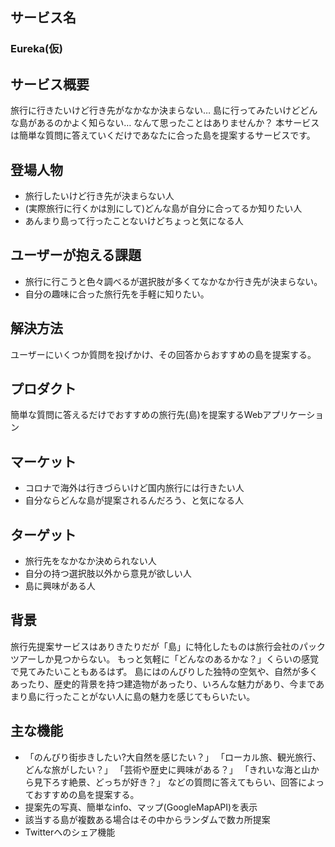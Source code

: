 ## サービス名
### Eureka(仮)

## サービス概要
旅行に行きたいけど行き先がなかなか決まらない…
島に行ってみたいけどどんな島があるのかよく知らない…
なんて思ったことはありませんか？
本サービスは簡単な質問に答えていくだけであなたに合った島を提案するサービスです。

## 登場人物
- 旅行したいけど行き先が決まらない人
- (実際旅行に行くかは別にして)どんな島が自分に合ってるか知りたい人
- あんまり島って行ったことないけどちょっと気になる人

## ユーザーが抱える課題
- 旅行に行こうと色々調べるが選択肢が多くてなかなか行き先が決まらない。
- 自分の趣味に合った旅行先を手軽に知りたい。

## 解決方法
ユーザーにいくつか質問を投げかけ、その回答からおすすめの島を提案する。

## プロダクト
簡単な質問に答えるだけでおすすめの旅行先(島)を提案するWebアプリケーション

## マーケット
- コロナで海外は行きづらいけど国内旅行には行きたい人
- 自分ならどんな島が提案されるんだろう、と気になる人

## ターゲット
- 旅行先をなかなか決められない人
- 自分の持つ選択肢以外から意見が欲しい人
- 島に興味がある人

## 背景
旅行先提案サービスはありきたりだが「島」に特化したものは旅行会社のパックツアーしか見つからない。
もっと気軽に「どんなのあるかな？」くらいの感覚で見てみたいこともあるはず。
島にはのんびりした独特の空気や、自然が多くあったり、歴史的背景を持つ建造物があったり、いろんな魅力があり、今まであまり島に行ったことがない人に島の魅力を感じてもらいたい。

## 主な機能
- 「のんびり街歩きしたい?大自然を感じたい？」
「ローカル旅、観光旅行、どんな旅がしたい？」
「芸術や歴史に興味がある？」
「きれいな海と山から見下ろす絶景、どっちが好き？」
などの質問に答えてもらい、回答によっておすすめの島を提案する。
- 提案先の写真、簡単なinfo、マップ(GoogleMapAPI)を表示
- 該当する島が複数ある場合はその中からランダムで数カ所提案
- Twitterへのシェア機能
